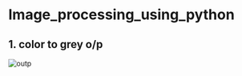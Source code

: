 # Image_processing_using_python
## 1. color to grey o/p
   ![outp](https://github.com/user-attachments/assets/04d830ca-8611-4f3e-9048-23b14fde5ee5)


